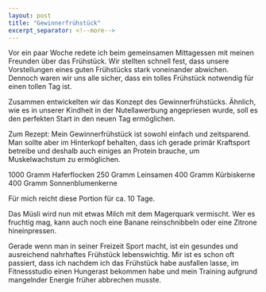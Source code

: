 ```yaml
---
layout: post
title: "Gewinnerfrühstück"
excerpt_separator: <!--more-->
---
```

Vor ein paar Woche redete ich beim gemeinsamen Mittagessen mit meinen Freunden über das Frühstück. Wir stellten schnell fest, dass unsere Vorstellungen eines guten Frühstücks stark voneinander abwichen. Dennoch waren wir uns alle sicher, dass ein tolles Frühstück notwendig für einen tollen Tag ist. 

Zusammen entwickelten wir das Konzept des Gewinnerfrühstücks. Ähnlich, wie es in unserer Kindheit in der Nutellawerbung angepriesen wurde, soll es den perfekten Start in den neuen Tag ermöglichen. 

Zum Rezept: 
Mein Gewinnerfrühstück ist sowohl einfach und zeitsparend. 
Man sollte aber im Hinterkopf behalten, dass ich gerade primär Kraftsport betreibe und deshalb auch einiges an Protein brauche, um Muskelwachstum zu ermöglichen. 

1000 Gramm Haferflocken 
250 Gramm Leinsamen
400 Gramm Kürbiskerne
400 Gramm Sonnenblumenkerne

Für mich reicht diese Portion für ca. 10 Tage. 

Das Müsli wird nun mit etwas Milch mit dem Magerquark vermischt. Wer es fruchtig mag, kann auch noch eine Banane reinschnibbeln oder eine Zitrone hineinpressen. 

<!--more-->

Gerade wenn man in seiner Freizeit Sport macht, ist ein gesundes und ausreichend nahrhaftes Frühstück lebenswichtig. Mir ist es schon oft passiert, dass ich nachdem ich das Frühstück habe ausfallen lasse, im Fitnessstudio einen Hungerast bekommen habe und mein Training aufgrund mangelnder Energie früher abbrechen musste. 
